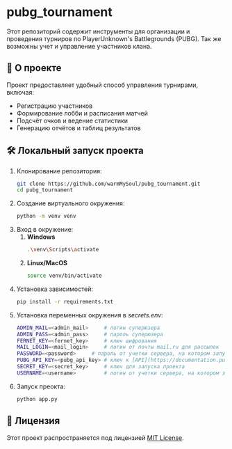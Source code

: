 # pubg_tournament
Этот репозиторий содержит инструменты для организации и проведения турниров по PlayerUnknown's Battlegrounds (PUBG).
Так же возможны учет и управление участников клана.

## 📌 О проекте
Проект предоставляет удобный способ управления турнирами, включая:

- Регистрацию участников
- Формирование лобби и расписания матчей
- Подсчёт очков и ведение статистики
- Генерацию отчётов и таблиц результатов

## 🛠 Локальный запуск проекта

1. Клонирование репозитория:
	```bash
	git clone https://github.com/warmMySoul/pubg_tournament.git
	cd pubg_tournament
	```
2. Создание виртуального окружения:
	```bash
	python -m venv venv
	```
3. Вход в окружение:
	1. __Windows__
		```bash
		.\venv\Scripts\activate
		```
	2. __Linux/MacOS__
		```bash
		source venv/bin/activate
		```
3. Установка зависимостей:
	```bash
	pip install -r requirements.txt
	```
4. Установка переменных окружения в _secrets.env_:
	```bash
	ADMIN_MAIL=<admin_mail>		# логин суперюзера
	ADMIN_PASS=<admin_pass>		# пароль суперюзера
	FERNET_KEY=<fernet_key>		# ключ шифрования
	MAIL_LOGIN=<mail_login>		# логин от почты mail.ru для рассылок
	PASSWORD=<password>		# пароль от учетки сервера, на котором запускаете проект
	PUBG_API_KEY=<pubg_api_key>	# ключ к [API](https://documentation.pubg.com/en/api-keys.html)
	SECRET_KEY=<secret_key>		# ключ для запуска проекта 
	USERNAME=<username> 		# логин от учетки сервера, на котором запускаете проект
	```
5. Запуск преокта:
	```bash
	python app.py
	```

## 📜 Лицензия
Этот проект распространяется под лицензией [MIT License](./LICENSE).
